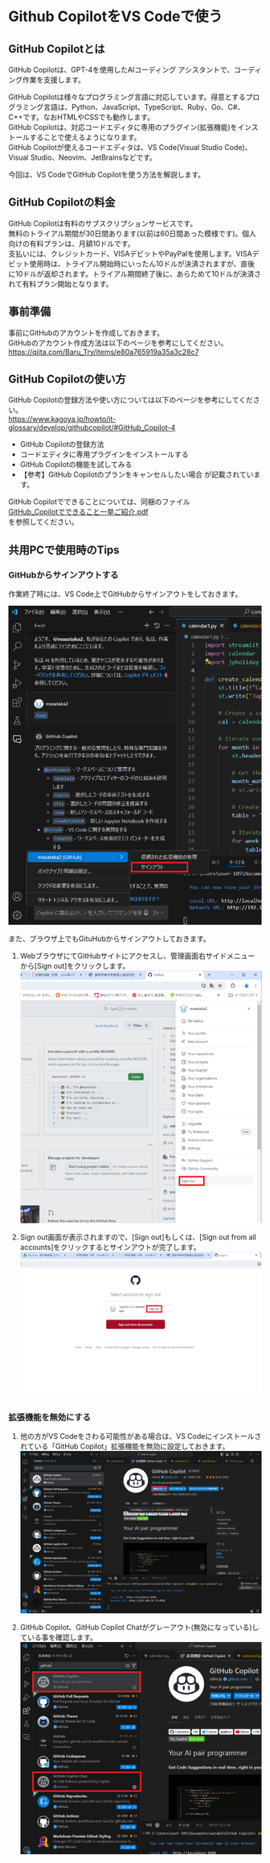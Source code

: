 # Github CopilotをVS Codeで使う

## GitHub Copilotとは

GitHub Copilotは、GPT-4を使用したAIコーディング アシスタントで、コーディング作業を支援します。  
  
GitHub Copilotは様々なプログラミング言語に対応しています。得意とするプログラミング言語は、Python、JavaScript、TypeScript、Ruby、Go、C#、C++です。なおHTMLやCSSでも動作します。  
GitHub Copilotは、対応コードエディタに専用のプラグイン(拡張機能)をインストールすることで使えるようになります。  
GitHub Copilotが使えるコードエディタは、VS Code(Visual Studio Code)、Visual Studio、Neovim、JetBrainsなどです。  
  
今回は、VS CodeでGitHub Copilotを使う方法を解説します。  


## GitHub Copilotの料金

GitHub Copilotは有料のサブスクリプションサービスです。  
無料のトライアル期間が30日間あります(以前は60日間あった模様です)。個人向けの有料プランは、月額10ドルです。  
支払いには、クレジットカード、VISAデビットやPayPalを使用します。VISAデビット使用時は、トライアル開始時にいったん10ドルが決済されますが、直後に10ドルが返却されます。トライアル期間終了後に、あらためて10ドルが決済されて有料プラン開始となります。  


## 事前準備

事前にGitHubのアカウントを作成しておきます。  
GitHubのアカウント作成方法は以下のページを参考にしてください。  
<a href="https://qiita.com/Baru_Try/items/e80a765919a35a3c28c7" target="_blank">https://qiita.com/Baru_Try/items/e80a765919a35a3c28c7</a>

## GitHub Copilotの使い方

GitHub Copilotの登録方法や使い方については以下のページを参考にしてください。  
<a href="https://www.kagoya.jp/howto/it-glossary/develop/githubcopilot/#GitHub_Copilot-4" target="_blank">https://www.kagoya.jp/howto/it-glossary/develop/githubcopilot/#GitHub_Copilot-4</a>
- GitHub Copilotの登録方法
- コードエディタに専用プラグインをインストールする
- GitHub Copilotの機能を試してみる
- 【参考】GitHub Copilotのプランをキャンセルしたい場合
が記載されています。


GitHub Copilotでできることについては、同梱のファイル  
<a href="./GitHub_Copilotでできること一挙ご紹介.pdf" target="_blank">GitHub_Copilotでできること一挙ご紹介.pdf</a>  
を参照してください。


## 共用PCで使用時のTips

### GitHubからサインアウトする

作業終了時には、VS Code上でGitHubからサインアウトをしておきます。

![VS Code上でGitHubからサインアウト](./images/signout01.png)


また、ブラウザ上でもGituHubからサインアウトしておきます。

1. WebブラウザにてGitHubサイトにアクセスし、管理画面右サイドメニューから[Sign out]をクリックします。  
![WebブラウザにてGitHubからサインアウト1](./images/signout02.png)

2. Sign out画面が表示されますので、[Sign out]もしくは、[Sign out from all accounts]をクリックするとサインアウトが完了します。  
![WebブラウザにてGitHubからサインアウト2](./images/signout03.png)

### 拡張機能を無効にする

1. 他の方がVS Codeをさわる可能性がある場合は、VS Codeにインストールされている「GitHub Copilot」拡張機能を無効に設定しておきます。  
![GitHub Copilot拡張機能を無効にする](./images/signout04.png)

2. GitHub Copilot、GitHub Copilot Chatがグレーアウト(無効になっている)している事を確認します。
![GitHub Copilot無効の確認](./images/signout05.png)


